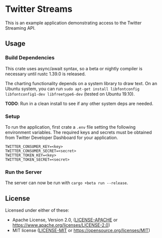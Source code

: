 # Twitter Streams

This is an example application demonstrating access to the Twitter Streaming API.

## Usage

### Build Dependencies

This crate uses async/await syntax, so a beta or nightly compiler is necessary until rustc
1.39.0 is released.

The charting functionality depends on a system library to draw text.  On an Ubuntu system, you can
run `sudo apt-get install libfontconfig libfontconfig1-dev libfreetype6-dev` (tested on Ubuntu
19.10).

**TODO**: Run in a clean install to see if any other system deps are needed.

### Setup

To run the application, first crate a `.env` file setting the following environment variables.
The required keys and secrets must be obtained from Twitter Developer Dashboard for your
application.

```
TWITTER_CONSUMER_KEY=<key>
TWITTER_CONSUMER_SECRET=<secret>
TWITTER_TOKEN_KEY=<key>
TWITTER_TOKEN_SECRET=<secret>
```

### Run the Server

The server can now be run with `cargo +beta run --release`.

## License

Licensed under either of these:

 * Apache License, Version 2.0, ([LICENSE-APACHE](LICENSE-APACHE) or
   https://www.apache.org/licenses/LICENSE-2.0)
 * MIT license ([LICENSE-MIT](LICENSE-MIT) or
   https://opensource.org/licenses/MIT)
